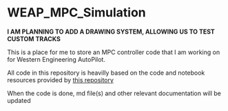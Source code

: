 # WEAP_MPC_Simulation

**I AM PLANNING TO ADD A DRAWING SYSTEM, ALLOWING US TO TEST CUSTOM TRACKS**

This is a place for me to store an MPC controller code that I am working on for Western Engineering AutoPilot.

All code in this repository is heavilly based on the code and notebook resources provided by [this repository](https://github.com/mcarfagno/mpc_python)

When the code is done, md file(s) and other relevant documentation will be updated
